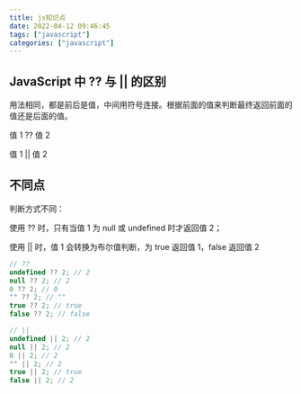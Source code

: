 ```yaml
---
title: js知识点
date: 2022-04-12 09:46:45
tags: ["javascript"]
categories: ["javascript"]
---
```


## JavaScript 中 ?? 与 || 的区别

用法相同，都是前后是值，中间用符号连接。根据前面的值来判断最终返回前面的值还是后面的值。

值 1 ?? 值 2

值 1 || 值 2

## 不同点

判断方式不同：

使用 ?? 时，只有当值 1 为 null 或 undefined 时才返回值 2；

使用 || 时，值 1 会转换为布尔值判断，为 true 返回值 1，false 返回值 2

```javascript
// ??
undefined ?? 2; // 2
null ?? 2; // 2
0 ?? 2; // 0
"" ?? 2; // ""
true ?? 2; // true
false ?? 2; // false

// ||
undefined || 2; // 2
null || 2; // 2
0 || 2; // 2
"" || 2; // 2
true || 2; // true
false || 2; // 2
```
